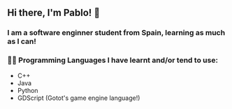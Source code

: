 ## Hi there, I'm Pablo! 👋

### I am a software enginner student from Spain, learning as much as I can!

### 👨‍💻 Programming Languages I have learnt and/or tend to use:
- C++
- Java
- Python
- GDScript (Gotot's game engine language!)
